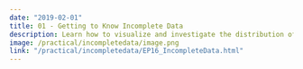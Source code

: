 ```yaml
---
date: "2019-02-01"
title: 01 - Getting to Know Incomplete Data
description: Learn how to visualize and investigate the distribution of missing and observed values.
image: /practical/incompletedata/image.png
link: "/practical/incompletedata/EP16_IncompleteData.html"
---
```

